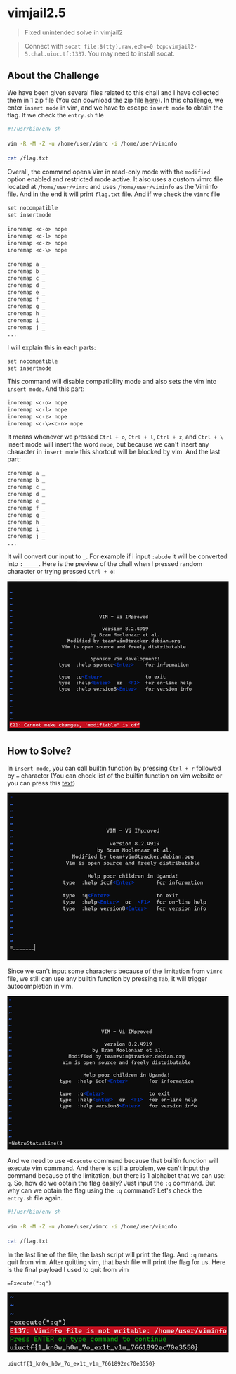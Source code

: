 # vimjail2.5
> Fixed unintended solve in vimjail2

> Connect with `socat file:$(tty),raw,echo=0 tcp:vimjail2-5.chal.uiuc.tf:1337`. You may need to install socat.

## About the Challenge
We have been given several files related to this chall and I have collected them in 1 zip file (You can download the zip file [here](vimjail2.5.zip)). In this challenge, we enter `insert mode` in vim, and we have to escape `insert mode` to obtain the flag. If we check the `entry.sh` file

```bash
#!/usr/bin/env sh

vim -R -M -Z -u /home/user/vimrc -i /home/user/viminfo

cat /flag.txt
```

Overall, the command opens Vim in read-only mode with the `modified` option enabled and restricted mode active. It also uses a custom vimrc file located at `/home/user/vimrc` and uses `/home/user/viminfo` as the Viminfo file. And in the end it will print `flag.txt` file. And if we check the `vimrc` file

```
set nocompatible
set insertmode

inoremap <c-o> nope
inoremap <c-l> nope
inoremap <c-z> nope
inoremap <c-\> nope

cnoremap a _
cnoremap b _
cnoremap c _
cnoremap d _
cnoremap e _
cnoremap f _
cnoremap g _
cnoremap h _
cnoremap i _
cnoremap j _
...
```

I will explain this in each parts:
```
set nocompatible
set insertmode
```

This command will disable compatibility mode and also sets the vim into `insert mode`. And this part:

```
inoremap <c-o> nope
inoremap <c-l> nope
inoremap <c-z> nope
inoremap <c-\><c-n> nope
```

It means whenever we pressed `Ctrl + o`, `Ctrl + l`, `Ctrl + z`, and `Ctrl + \` insert mode will insert the word `nope`, but because we can't insert any character in `insert mode` this shortcut will be blocked by vim. And the last part:

```
cnoremap a _
cnoremap b _
cnoremap c _
cnoremap d _
cnoremap e _
cnoremap f _
cnoremap g _
cnoremap h _
cnoremap i _
cnoremap j _
...
```

It will convert our input to `_`. For example if i input `:abcde` it will be converted into `:_____`. Here is the preview of the chall when I pressed random character or trying pressed `Ctrl + o`:

![preview](images/preview.png)

## How to Solve?
In `insert mode`, you can call builtin function by pressing `Ctrl + r` followed by `=` character (You can check list of the builtin function on vim website or you can press this [text](https://vimhelp.org/builtin.txt.html))

![builtin](images/builtin.png)

Since we can't input some characters because of the limitation from `vimrc` file, we still can use any builtin function by pressing `Tab`, it will trigger autocompletion in vim.

![autocomplete](images/autocomplete.png)

And we need to use `=Execute` command because that builtin function will execute vim command. And there is still a problem, we can't input the command because of the limitation, but there is 1 alphabet that we can use: `q`. So, how do we obtain the flag easily? Just input the `:q` command. But why can we obtain the flag using the `:q` command? Let's check the `entry.sh` file again.

```bash
#!/usr/bin/env sh

vim -R -M -Z -u /home/user/vimrc -i /home/user/viminfo

cat /flag.txt
```

In the last line of the file, the bash script will print the flag. And `:q` means quit from vim. After quitting vim, that bash file will print the flag for us. Here is the final payload I used to quit from vim

```
=Execute(":q")
```

![flag](images/flag.png)

```
uiuctf{1_kn0w_h0w_7o_ex1t_v1m_7661892ec70e3550}
```